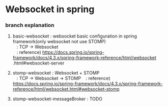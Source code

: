 # Websocket in spring
 ### branch explanation
 1. basic-websocket : websocket basic configuration in spring framework(only websocket not use STOMP)  
&nbsp;&nbsp; : TCP -> Websocket  
&nbsp;&nbsp; : reference) https://docs.spring.io/spring-framework/docs/4.3.x/spring-framework-reference/html/websocket
.html#websocket-server

 2. stomp-websocket : Websocket + STOMP  
&nbsp;&nbsp; : TCP -> Websocket -> STOMP
&nbsp;&nbsp; : reference) https://docs.spring.io/spring-framework/docs/4.3.x/spring-framework-reference/html/websocket.html#websocket-stomp

 3. stomp-websocket-messageBroker : TODO